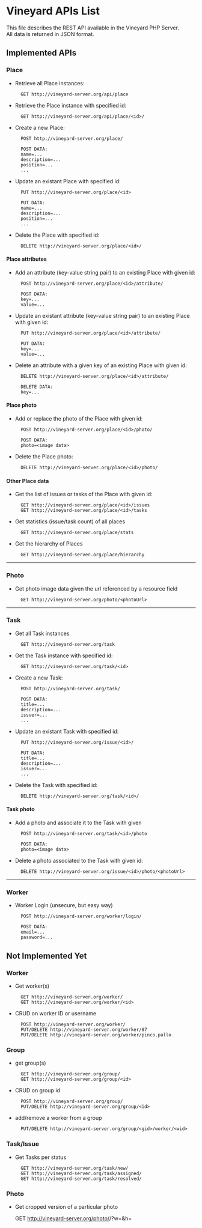 
Vineyard APIs List
=============

This file describes the REST API available in the Vineyard PHP Server.  
All data is returned in JSON format.

Implemented APIs
-----------

### Place

* Retrieve all Place instances:

        GET http://vineyard-server.org/api/place

* Retrieve the Place instance with specified id:

        GET http://vineyard-server.org/api/place/<id>/

* Create a new Place:

        POST http://vineyard-server.org/place/
        
        POST DATA:
        name=...
        description=...
        position=...
        ...

* Update an existant Place with specified id:

        PUT http://vineyard-server.org/place/<id>
        
        PUT DATA:
        name=...
        description=...
        position=...
        ...

* Delete the Place with specified id:

        DELETE http://vineyard-server.org/place/<id>/
#### Place attributes


* Add an attribute (key-value string pair) to an existing Place with given id:

        POST http://vineyard-server.org/place/<id>/attribute/    
        
        POST DATA:
        key=...
        value=...

* Update an existant attribute (key-value string pair) to an existing Place with given id:

        PUT http://vineyard-server.org/place/<id>/attribute/
        
        PUT DATA:
        key=...
        value=...

* Delete an attribute with a given key of an existing Place with given id:

        DELETE http://vineyard-server.org/place/<id>/attribute/
        
        DELETE DATA:
        key=...
#### Place photo


* Add or replace the photo of the Place with given id:

        POST http://vineyard-server.org/place/<id>/photo/
        
        POST DATA:
        photo=<image data>

* Delete the Place photo:

        DELETE http://vineyard-server.org/place/<id>/photo/
#### Other Place data


* Get the list of issues or tasks of the Place with given id:

        GET http://vineyard-server.org/place/<id>/issues
        GET http://vineyard-server.org/place/<id>/tasks

* Get statistics (issue/task count) of all places

        GET http://vineyard-server.org/place/stats

* Get the hierarchy of Places

        GET http://vineyard-server.org/place/hierarchy

---

### Photo

* Get photo image data given the url referenced by a resource field

        GET http://vineyard-server.org/photo/<photoUrl>

---

### Task

* Get all Task instances

        GET http://vineyard-server.org/task

* Get the Task instance with specified id:

        GET http://vineyard-server.org/task/<id>


* Create a new Task:

        POST http://vineyard-server.org/task/
        
        POST DATA:
        title=...
        description=...
        issuer=...
        ...

* Update an existant Task with specified id:

        PUT	http://vineyard-server.org/issue/<id>/
        
        PUT DATA:
        title=...
        description=...
        issuer=...
        ...

* Delete the Task with specified id:

        DELETE http://vineyard-server.org/task/<id>/
#### Task photo


* Add a photo and associate it to the Task with given <id>

        POST http://vineyard-server.org/task/<id>/photo
        
        POST DATA:
        photo=<image data>

* Delete a photo associated to the Task with given id:

        DELETE http://vineyard-server.org/issue/<id>/photo/<photoUrl>

---

### Worker

* Worker Login (unsecure, but easy way)

		POST http://vineyard-server.org/worker/login/
		
		POST DATA:
		email=...
		password=...
		

Not Implemented Yet
-------------------

### Worker

* Get worker(s)

        GET http://vineyard-server.org/worker/
        GET http://vineyard-server.org/worker/<id>

* CRUD on worker ID or username

        POST http://vineyard-server.org/worker/
        PUT/DELETE http://vineyard-server.org/worker/87
        PUT/DELETE http://vineyard-server.org/worker/pinco.pallo

### Group

* get group(s)

        GET http://vineyard-server.org/group/
        GET http://vineyard-server.org/group/<id>

* CRUD on group id

        POST http://vineyard-server.org/group/
        PUT/DELETE http://vineyard-server.org/group/<id>

* add/remove a worker from a group

        PUT/DELETE http://vineyard-server.org/group/<gid>/worker/<wid>

### Task/Issue

* Get Tasks per status

        GET http://vineyard-server.org/task/new/
        GET http://vineyard-server.org/task/assigned/
        GET http://vineyard-server.org/task/resolved/

### Photo

* Get cropped version of a particular photo

	GET http://vineyard-server.org/photo/<filename>/?w=<width>&h=<height>

